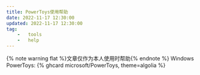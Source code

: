 ```yaml
---
title: PowerToys使用帮助
date: 2022-11-17 12:30:00
updated: 2022-11-17 12:30:00
tag: 
    -   tools
    -   help
---
```

{% note warning flat %}文章仅作为本人使用时帮助{% endnote %}
Windows PowerToys: 
 {% ghcard microsoft/PowerToys, theme=algolia %}
